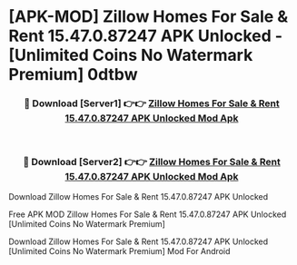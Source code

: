 # [APK-MOD] Zillow  Homes For Sale & Rent 15.47.0.87247 APK Unlocked - [Unlimited Coins No Watermark Premium] 0dtbw



<div align="center">
<h3>🔴 Download [Server1] 👉👉 <a href="https://momento.my/?title=Zillow__Homes_For_Sale_&_Rent_15.47.0.87247_APK_Unlocked">Zillow  Homes For Sale & Rent 15.47.0.87247 APK Unlocked Mod Apk</a></h3><br>

<h3>🔴 Download [Server2] 👉👉 <a href="https://momento.my/?title=Zillow__Homes_For_Sale_&_Rent_15.47.0.87247_APK_Unlocked">Zillow  Homes For Sale & Rent 15.47.0.87247 APK Unlocked Mod Apk</a></h3>
</div>



Download Zillow  Homes For Sale & Rent 15.47.0.87247 APK Unlocked 

Free APK MOD Zillow  Homes For Sale & Rent 15.47.0.87247 APK Unlocked [Unlimited Coins No Watermark Premium]

Download Zillow  Homes For Sale & Rent 15.47.0.87247 APK Unlocked [Unlimited Coins No Watermark Premium] Mod For Android
